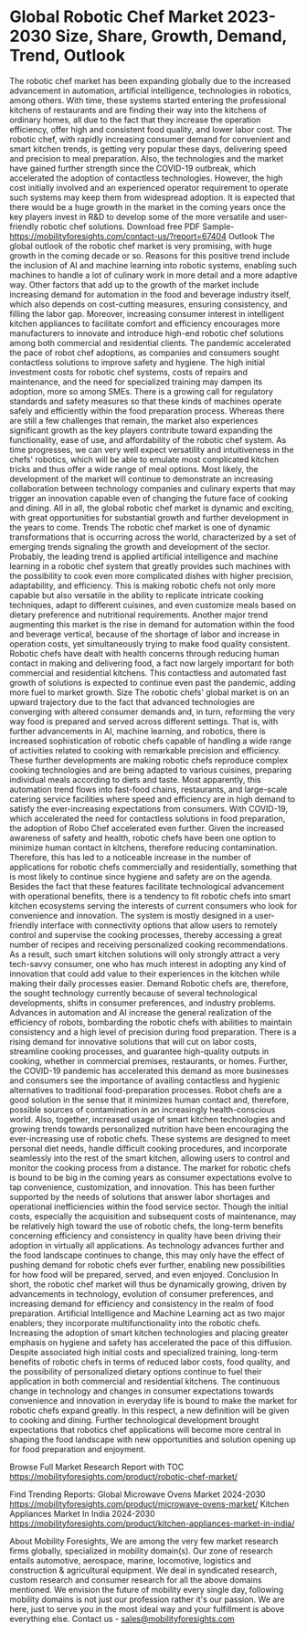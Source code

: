 # Global Robotic Chef Market 2023-2030 Size, Share, Growth, Demand, Trend, Outlook
The robotic chef market has been expanding globally due to the increased advancement in automation, artificial intelligence, technologies in robotics, among others. With time, these systems started entering the professional kitchens of restaurants and are finding their way into the kitchens of ordinary homes, all due to the fact that they increase the operation efficiency, offer high and consistent food quality, and lower labor cost. The robotic chef, with rapidly increasing consumer demand for convenient and smart kitchen trends, is getting very popular these days, delivering speed and precision to meal preparation. Also, the technologies and the market have gained further strength since the COVID-19 outbreak, which accelerated the adoption of contactless technologies. However, the high cost initially involved and an experienced operator requirement to operate such systems may keep them from widespread adoption. It is expected that there would be a huge growth in the market in the coming years once the key players invest in R&D to develop some of the more versatile and user-friendly robotic chef solutions.
Download free PDF Sample- https://mobilityforesights.com/contact-us/?report=67404
Outlook
The global outlook of the robotic chef market is very promising, with huge growth in the coming decade or so. Reasons for this positive trend include the inclusion of AI and machine learning into robotic systems, enabling such machines to handle a lot of culinary work in more detail and a more adaptive way. Other factors that add up to the growth of the market include increasing demand for automation in the food and beverage industry itself, which also depends on cost-cutting measures, ensuring consistency, and filling the labor gap. Moreover, increasing consumer interest in intelligent kitchen appliances to facilitate comfort and efficiency encourages more manufacturers to innovate and introduce high-end robotic chef solutions among both commercial and residential clients.
The pandemic accelerated the pace of robot chef adoptions, as companies and consumers sought contactless solutions to improve safety and hygiene. 
The high initial investment costs for robotic chef systems, costs of repairs and maintenance, and the need for specialized training may dampen its adoption, more so among SMEs. There is a growing call for regulatory standards and safety measures so that these kinds of machines operate safely and efficiently within the food preparation process.
Whereas there are still a few challenges that remain, the market also experiences significant growth as the key players contribute toward expanding the functionality, ease of use, and affordability of the robotic chef system. As time progresses, we can very well expect versatility and intuitiveness in the chefs' robotics, which will be able to emulate most complicated kitchen tricks and thus offer a wide range of meal options. Most likely, the development of the market will continue to demonstrate an increasing collaboration between technology companies and culinary experts that may trigger an innovation capable even of changing the future face of cooking and dining. All in all, the global robotic chef market is dynamic and exciting, with great opportunities for substantial growth and further development in the years to come.
Trends
The robotic chef market is one of dynamic transformations that is occurring across the world, characterized by a set of emerging trends signaling the growth and development of the sector. Probably, the leading trend is applied artificial intelligence and machine learning in a robotic chef system that greatly provides such machines with the possibility to cook even more complicated dishes with higher precision, adaptability, and efficiency. This is making robotic chefs not only more capable but also versatile in the ability to replicate intricate cooking techniques, adapt to different cuisines, and even customize meals based on dietary preference and nutritional requirements.
Another major trend augmenting this market is the rise in demand for automation within the food and beverage vertical, because of the shortage of labor and increase in operation costs, yet simultaneously trying to make food quality consistent. 
Robotic chefs have dealt with health concerns through reducing human contact in making and delivering food, a fact now largely important for both commercial and residential kitchens. This contactless and automated fast growth of solutions is expected to continue even past the pandemic, adding more fuel to market growth.
Size
The robotic chefs' global market is on an upward trajectory due to the fact that advanced technologies are converging with altered consumer demands and, in turn, reforming the very way food is prepared and served across different settings. That is, with further advancements in AI, machine learning, and robotics, there is increased sophistication of robotic chefs capable of handling a wide range of activities related to cooking with remarkable precision and efficiency. These further developments are making robotic chefs reproduce complex cooking technologies and are being adapted to various cuisines, preparing individual meals according to diets and taste. Most apparently, this automation trend flows into fast-food chains, restaurants, and large-scale catering service facilities where speed and efficiency are in high demand to satisfy the ever-increasing expectations from consumers.
With COVID-19, which accelerated the need for contactless solutions in food preparation, the adoption of Robo Chef accelerated even further. Given the increased awareness of safety and health, robotic chefs have been one option to minimize human contact in kitchens, therefore reducing contamination. Therefore, this has led to a noticeable increase in the number of applications for robotic chefs commercially and residentially, something that is most likely to continue since hygiene and safety are on the agenda. Besides the fact that these features facilitate technological advancement with operational benefits, there is a tendency to fit robotic chefs into smart kitchen ecosystems serving the interests of current consumers who look for convenience and innovation. The system is mostly designed in a user-friendly interface with connectivity options that allow users to remotely control and supervise the cooking processes, thereby accessing a great number of recipes and receiving personalized cooking recommendations. As a result, such smart kitchen solutions will only strongly attract a very tech-savvy consumer, one who has much interest in adopting any kind of innovation that could add value to their experiences in the kitchen while making their daily processes easier.
Demand 
Robotic chefs are, therefore, the sought technology currently because of several technological developments, shifts in consumer preferences, and industry problems. Advances in automation and AI increase the general realization of the efficiency of robots, bombarding the robotic chefs with abilities to maintain consistency and a high level of precision during food preparation. There is a rising demand for innovative solutions that will cut on labor costs, streamline cooking processes, and guarantee high-quality outputs in cooking, whether in commercial premises, restaurants, or homes. Further, the COVID-19 pandemic has accelerated this demand as more businesses and consumers see the importance of availing contactless and hygienic alternatives to traditional food-preparation processes. Robot chefs are a good solution in the sense that it minimizes human contact and, therefore, possible sources of contamination in an increasingly health-conscious world. Also, together, increased usage of smart kitchen technologies and growing trends towards personalized nutrition have been encouraging the ever-increasing use of robotic chefs. These systems are designed to meet personal diet needs, handle difficult cooking procedures, and incorporate seamlessly into the rest of the smart kitchen, allowing users to control and monitor the cooking process from a distance. The market for robotic chefs is bound to be big in the coming years as consumer expectations evolve to tap convenience, customization, and innovation. This has been further supported by the needs of solutions that answer labor shortages and operational inefficiencies within the food service sector. Though the initial costs, especially the acquisition and subsequent costs of maintenance, may be relatively high toward the use of robotic chefs, the long-term benefits concerning efficiency and consistency in quality have been driving their adoption in virtually all applications. As technology advances further and the food landscape continues to change, this may only have the effect of pushing demand for robotic chefs ever further, enabling new possibilities for how food will be prepared, served, and even enjoyed.
Conclusion
In short, the robotic chef market will thus be dynamically growing, driven by advancements in technology, evolution of consumer preferences, and increasing demand for efficiency and consistency in the realm of food preparation. Artificial Intelligence and Machine Learning act as two major enablers; they incorporate multifunctionality into the robotic chefs. Increasing the adoption of smart kitchen technologies and placing greater emphasis on hygiene and safety has accelerated the pace of this diffusion. Despite associated high initial costs and specialized training, long-term benefits of robotic chefs in terms of reduced labor costs, food quality, and the possibility of personalized dietary options continue to fuel their application in both commercial and residential kitchens. The continuous change in technology and changes in consumer expectations towards convenience and innovation in everyday life is bound to make the market for robotic chefs expand greatly. In this respect, a new definition will be given to cooking and dining. Further technological development brought expectations that robotics chef applications will become more central in shaping the food landscape with new opportunities and solution opening up for food preparation and enjoyment.

Browse Full Market Research Report with TOC  https://mobilityforesights.com/product/robotic-chef-market/

Find Trending Reports:
Global Microwave Ovens Market 2024-2030
https://mobilityforesights.com/product/microwave-ovens-market/
Kitchen Appliances Market In India 2024-2030
https://mobilityforesights.com/product/kitchen-appliances-market-in-india/

About Mobility Foresights,
We are among the very few market research firms globally, specialized in mobility domain(s). Our zone of research entails automotive, aerospace, marine, locomotive, logistics and construction & agricultural equipment. We deal in syndicated research, custom research and consumer research for all the above domains mentioned.
We envision the future of mobility every single day, following mobility domains is not just our profession rather it's our passion. We are here, just to serve you in the most ideal way and your fulfillment is above everything else. Contact us -  sales@mobilityforesights.com 

